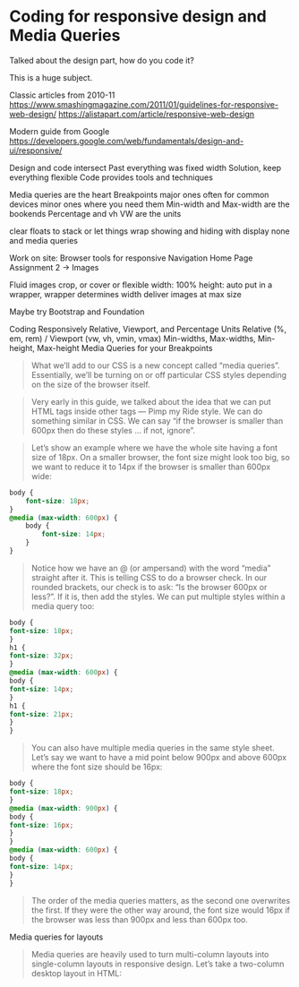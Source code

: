 # Coding for responsive design and Media Queries

Talked about the design part, how do you code it?

This is a huge subject. 

Classic articles from 2010-11
https://www.smashingmagazine.com/2011/01/guidelines-for-responsive-web-design/
https://alistapart.com/article/responsive-web-design

Modern guide from Google
https://developers.google.com/web/fundamentals/design-and-ui/responsive/

Design and code intersect
Past everything was fixed width
Solution, keep everything flexible
Code provides tools and techniques

Media queries are the heart
Breakpoints
major ones often for common devices
minor ones where you need them
Min-width and Max-width are the bookends
Percentage and vh VW are the units

clear floats to stack
or let things wrap
showing and hiding with display none and media queries

Work on site: Browser tools for responsive
Navigation
Home Page
Assignment 2 -> Images


Fluid images
	crop, or cover or flexible
	width: 100%
	height: auto
	put in a wrapper, wrapper determines width
	deliver images at max size

Maybe try Bootstrap and Foundation
	
Coding Responsively
Relative, Viewport, and Percentage Units
Relative (%, em, rem) / Viewport (vw, vh, vmin, vmax)
Min-widths, Max-widths, Min-height, Max-height
Media Queries for your Breakpoints


> What we’ll add to our CSS is a new concept called “media queries”.
Essentially, we’ll be turning on or off particular CSS styles depending
on the size of the browser itself.

> Very early in this guide, we talked about the idea that we can put
HTML tags inside other tags — Pimp my Ride style. We can do
something similar in CSS. We can say “if the browser is smaller than
600px then do these styles ... if not, ignore”.

> Let’s show an example where we have the whole site having a font size
of 18px. On a smaller browser, the font size might look too big, so we
want to reduce it to 14px if the browser is smaller than 600px wide:

```css
body {
	font-size: 18px;
}
@media (max-width: 600px) {
	body {
		font-size: 14px;
	}
}
```

> Notice how we have an @ (or ampersand) with the word “media”
straight after it. This is telling CSS to do a browser check. In our
rounded brackets, our check is to ask: “Is the browser 600px or less?”.
If it is, then add the styles. We can put multiple styles within a media
query too:

```css
body {
font-size: 18px;
}
h1 {
font-size: 32px;
}
@media (max-width: 600px) {
body {
font-size: 14px;
}
h1 {
font-size: 21px;
}
}
```

>You can also have multiple media queries in the same style sheet. Let’s say we want to have a mid point below 900px and above 600px where the font size should be 16px:

```css
body {
font-size: 18px;
}
@media (max-width: 900px) {
body {
font-size: 16px;
}
}
@media (max-width: 600px) {
body {
font-size: 14px;
}
}
```

> The order of the media queries matters, as the second one overwrites
the first. If they were the other way around, the font size would 16px if
the browser was less than 900px and less than 600px too.

Media queries for layouts
> Media queries are heavily used to turn multi-column layouts into
single-column layouts in responsive design. Let’s take a two-column
desktop layout in HTML:

<!-- ```css
<section>
<div class="main">
Here is the main content
</div>
<div class="side">
Here is a sidebar
</div>
</section>
``` -->

<!-- In your desktop version of your CSS, you’d have something like:
section {
overflow: hidden;
width: 920px;
margin: 0 auto 0 auto;
}
div.main {
width: 600px;
float: left;
}

div.side {
width: 300px;
float: right;
} -->


<!-- This will make your background image 200px across by 100px down.
Blurry backgrounds and retina screens
If you’re on a retina screen, for instance on a new iPhone or a new
MacBook, you may notice your background images looking blurry
by default.
104 Learn to Code Now
Non-retina screens have three sub-pixels per pixel (one red, one green
and one blue sub-pixel, remember the hex colors!). On retina screens,
to make the screen look crisper, they have 12 sub-pixels per pixel (four
red, four green and four blue).
With images, each pixel always has three sub-pixels, so when you view
a “normal” image on a retina screen, it’ll look a bit blurry. To fix this
we need to double the size of the image to give it more definition on
those screens.
One good technique to do this is, if we’re making an image that would
fill 300px by 200px on a retina screen, we export the image from
Photoshop or Sketch as twice the size (600px by 400px), then in our
CSS, we make it half the size again to give it a higher density of pixels:
header {
background-size: 300px 200px;
}
Exporting the image at double size and halving the size in CSS will
stop any blurring. -->
